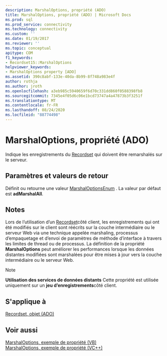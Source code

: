 ```yaml
---
description: MarshalOptions, propriété (ADO)
title: MarshalOptions, propriété (ADO) | Microsoft Docs
ms.prod: sql
ms.prod_service: connectivity
ms.technology: connectivity
ms.custom: ''
ms.date: 01/19/2017
ms.reviewer: ''
ms.topic: conceptual
apitype: COM
f1_keywords:
- Recordset15::MarshalOptions
helpviewer_keywords:
- MarshalOptions property [ADO]
ms.assetid: 390c8abf-133e-40da-8b99-8f748a983e4f
author: rothja
ms.author: jroth
ms.openlocfilehash: a3eb985c5940659f6d70c331dd860f0588398fb8
ms.sourcegitcommit: 7345e4f05d6c06e1bcd73747a4a47873b3f3251f
ms.translationtype: MT
ms.contentlocale: fr-FR
ms.lasthandoff: 08/24/2020
ms.locfileid: "88774498"
---
```

# <a name="marshaloptions-property-ado"></a>MarshalOptions, propriété (ADO)
Indique les enregistrements du [Recordset](./recordset-object-ado.md) qui doivent être remarshalés sur le serveur.  
  
## <a name="settings-and-return-values"></a>Paramètres et valeurs de retour  
 Définit ou retourne une valeur [MarshalOptionsEnum](./marshaloptionsenum.md) . La valeur par défaut est **adMarshalAll**.  
  
## <a name="remarks"></a>Notes  
 Lors de l’utilisation d’un [Recordset](./recordset-object-ado.md)côté client, les enregistrements qui ont été modifiés sur le client sont réécrits sur la couche intermédiaire ou le serveur Web via une technique appelée marshaling, processus d’empaquetage et d’envoi de paramètres de méthode d’interface à travers les limites de thread ou de processus. La définition de la propriété **MarshalOptions** peut améliorer les performances lorsque les données distantes modifiées sont marshalées pour être mises à jour vers la couche intermédiaire ou le serveur Web.  
  
> [!NOTE]
>  **Utilisation des services de données distants** Cette propriété est utilisée uniquement sur un **jeu d’enregistrements**côté client.  
  
## <a name="applies-to"></a>S'applique à  
 [Recordset, objet (ADO)](./recordset-object-ado.md)  
  
## <a name="see-also"></a>Voir aussi  
 [MarshalOptions, exemple de propriété (VB)](./marshaloptions-property-example-vb.md)   
 [MarshalOptions, exemple de propriété (VC++)](./marshaloptions-property-example-vc.md)